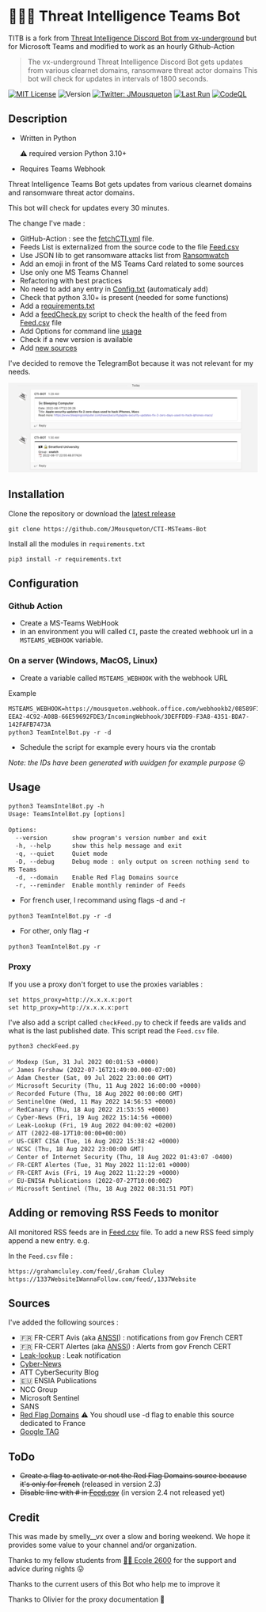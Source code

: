 # 🏴‍☠️🤖 Threat Intelligence Teams Bot

TITB is a fork from [Threat Intelligence Discord Bot from vx-underground](https://github.com/vxunderground/ThreatIntelligenceDiscordBot/) but for Microsoft Teams and modified to work as an hourly Github-Action 

> The vx-underground Threat Intelligence Discord Bot gets updates from various clearnet domains, ransomware threat actor domains This bot will check for updates in intervals of 1800 seconds.

[![MIT License](https://img.shields.io/badge/License-MIT-yellow.svg)](LICENSE) ![Version](https://img.shields.io/badge/version-2.4.0-blue.svg)  [![Twitter: JMousqueton](https://img.shields.io/twitter/follow/JMousqueton.svg?style=social)](https://twitter.com/JMousqueton) [![Last Run](https://github.com/JMousqueton/CTI-MSTeams-Bot/actions/workflows/fetchCTI.yml/badge.svg)](.github/workflows/fetchCTI.yml)  [![CodeQL](https://github.com/JMousqueton/CTI-MSTeams-Bot/actions/workflows/codeql-analysis.yml/badge.svg)](.github/workflows/codeql-analysis.yml) 

## Description

* Written in Python 
   
   ⚠️ required version Python 3.10+ 
* Requires Teams Webhook

Threat Intelligence Teams Bot gets updates from various clearnet domains and ransomware threat actor domains. 

This bot will check for updates every 30 minutes. 

The change I've made : 

* GitHub-Action : see the [fetchCTI.yml](.github/workflows/fetchCTI.yml) file.
* Feeds List is externalized from the source code to the file [Feed.csv](Feed.csv)
* Use JSON lib to get ransomware attacks list from [Ransomwatch](https://ransomwatch.mousqueton.io)
* Add an emoji in front of the MS Teams Card related to some sources 
* Use only one MS Teams Channel 
* Refactoring with best practices 
* No need to add any entry in [Config.txt](Config.txt) (automaticaly add)
* Check that python 3.10+ is present (needed for some functions)
* Add a [requirements.txt](requirements.txt)
* Add a [feedCheck.py](checkFeed.py) script to check the health of the feed from [Feed.csv](Feed.csv) file 
* Add Options for command line [usage](#usage)
* Check if a new version is available 
* Add [new sources](#sources) 

I've decided to remove the TelegramBot because it was not relevant for my needs. 

![](Screenshot.png)

## Installation

Clone the repository or download the [latest release](https://github.com/JMousqueton/CTI-MSTeams-Bot/releases/latest) 

```
git clone https://github.com/JMousqueton/CTI-MSTeams-Bot
```

Install all the modules in ```requirements.txt```
```
pip3 install -r requirements.txt
```
## Configuration

### Github Action 

* Create a MS-Teams WebHook  
* in an environment you will called `CI`, paste the created webhook url in a `MSTEAMS_WEBHOOK` variable. 

### On a server (Windows, MacOS, Linux) 

* Create a variable called ```MSTEAMS_WEBHOOK``` with the webhook URL

Example 

```
MSTEAMS_WEBHOOK=https://mousqueton.webhook.office.com/webhookb2/08589F1C-EEA2-4C92-A08B-66E59692FDE3/IncomingWebhook/3DEFFDD9-F3A8-4351-BDA7-142FAFB7473A
python3 TeamIntelBot.py -r -d 
```
* Schedule the script for example every hours via the crontab

*Note: the IDs have been generated with uuidgen for example purpose* 😛

## Usage 

```
python3 TeamsIntelBot.py -h
Usage: TeamsIntelBot.py [options]

Options:
  --version       show program's version number and exit
  -h, --help      show this help message and exit
  -q, --quiet     Quiet mode
  -D, --debug     Debug mode : only output on screen nothing send to MS Teams
  -d, --domain    Enable Red Flag Domains source
  -r, --reminder  Enable monthly reminder of Feeds
```

- For french user, I recommand using flags -d and -r 

```python3 TeamIntelBot.py -r -d```

- For other, only flag -r 

```python3 TeamIntelBot.py -r```

### Proxy

If you use a proxy don't forget to use the proxies variables : 
```
set https_proxy=http://x.x.x.x:port
set http_proxy=http://x.x.x.x:port
```

I've also add a script called ```checkFeed.py``` to check if feeds are valids and what is the last published date. This script read the ```Feed.csv``` file. 

```
python3 checkFeed.py 

✅ Modexp (Sun, 31 Jul 2022 00:01:53 +0000)
✅ James Forshaw (2022-07-16T21:49:00.000-07:00)
✅ Adam Chester (Sat, 09 Jul 2022 23:00:00 GMT)
✅ Microsoft Security (Thu, 11 Aug 2022 16:00:00 +0000)
✅ Recorded Future (Thu, 18 Aug 2022 00:00:00 GMT)
✅ SentinelOne (Wed, 11 May 2022 14:56:53 +0000)
✅ RedCanary (Thu, 18 Aug 2022 21:53:55 +0000)
✅ Cyber-News (Fri, 19 Aug 2022 15:14:56 +0000)
✅ Leak-Lookup (Fri, 19 Aug 2022 04:00:02 +0200)
✅ ATT (2022-08-17T10:00:00+00:00)
✅ US-CERT CISA (Tue, 16 Aug 2022 15:38:42 +0000)
✅ NCSC (Thu, 18 Aug 2022 23:00:00 GMT)
✅ Center of Internet Security (Thu, 18 Aug 2022 01:43:07 -0400)
✅ FR-CERT Alertes (Tue, 31 May 2022 11:12:01 +0000)
✅ FR-CERT Avis (Fri, 19 Aug 2022 11:22:29 +0000)
✅ EU-ENISA Publications (2022-07-27T10:00:00Z)
✅ Microsoft Sentinel (Thu, 18 Aug 2022 08:31:51 PDT)
```

## Adding or removing RSS Feeds to monitor
All monitored RSS feeds are in [Feed.csv](Feed.csv) file. To add a new RSS feed simply append a new entry. e.g.

In the ```Feed.csv``` file :
```
https://grahamcluley.com/feed/,Graham Cluley
https://1337WebsiteIWannaFollow.com/feed/,1337Website
```

## Sources 

I've added the following sources : 

* 🇫🇷 FR-CERT Avis (aka [ANSSI](https://www.ssi.gouv.fr/)) : notifications from gov French CERT 
* 🇫🇷 FR-CERT Alertes (aka [ANSSI](https://www.ssi.gouv.fr/)) : Alerts from gov French CERT 
* [Leak-lookup](https://leak-lookup.com/) : Leak notification 
* [Cyber-News](https://www.cyber-news.fr)
* ATT CyberSecurity Blog 
* 🇪🇺 ENSIA Publications 
* NCC Group 
* Microsoft Sentinel
* SANS
* [Red Flag Domains](https://red.flag.domains/) ⚠️ You shoudl use -d flag to enable this source dedicated to France 
* [Google TAG](https://blog.google/threat-analysis-group/)  

## ToDo 

* ~~Create a flag to activate or not the Red Flag Domains source because it's only for french~~ (released in version 2.3)
* ~~Disable line with # in [Feed.csv](Feed.csv)~~ (in version 2.4 not released yet)

## Credit

This was made by smelly__vx over a slow and boring weekend. We hope it provides some value to your channel and/or organization.

Thanks to my fellow students from [🏴‍☠️ Ecole 2600](https://www.ecole2600.com) for the support and advice during nights 😛

Thanks to the current users of this Bot who help me to improve it 

Thanks to Olivier for the proxy documentation 🍻
